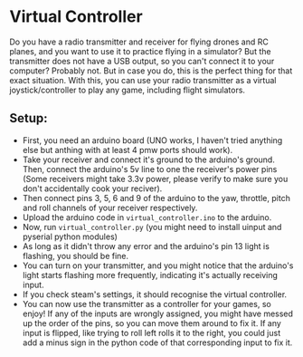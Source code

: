 # Virtual Controller

Do you have a radio transmitter and receiver for flying drones and RC planes, and you want to use it to practice flying in a simulator? But the transmitter does not have a USB output, so you can't connect it to your computer?
Probably not. But in case you do, this is the perfect thing for that exact situation. With this, you can use your radio transmitter as a virtual joystick/controller to play any game, including flight simulators.

## Setup:
- First, you need an arduino board (UNO works, I haven't tried anything else but anthing with at least 4 pmw ports should work).
- Take your receiver and connect it's ground to the arduino's ground. Then, connect the arduino's 5v line to one the receiver's power pins (Some receivers might take 3.3v power, please verify to make sure you don't accidentally cook your reciver).
- Then connect pins 3, 5, 6 and 9 of the arduino to the yaw, throttle, pitch and roll channels of your receiver respectively.
- Upload the arduino code in `virtual_controller.ino` to the arduino.
- Now, run `virtual_controller.py` (you might need to install uinput and pyserial python modules)
- As long as it didn't throw any error and the arduino's pin 13 light is flashing, you should be fine.
- You can turn on your transmitter, and you might notice that the arduino's light starts flashing more frequently, indicating it's actually receiving input.
- If you check steam's settings, it should recognise the virtual controller.
- You can now use the transmitter as a controller for your games, so enjoy! If any of the inputs are wrongly assigned, you might have messed up the order of the pins, so you can move them around to fix it. If any input is flipped, like trying to roll left rolls it to the right, you could just add a minus sign in the python code of that corresponding input to fix it.

